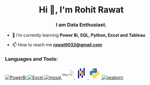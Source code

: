 <h1 align="center">Hi 👋, I'm Rohit Rawat</h1>
<h3 align="center">I am Data Enthusiast.</h3>

- 🌱 I’m currently learning **Power Bi, SQL, Python, Excel and Tableau**

- 📫 How to reach me **rawat9032@gmail.com**

<p align="left">
</p>

<h3 align="left">Languages and Tools:</h3>
<p align="left"> <a href="https://powerbi.microsoft.com/en-au/" rel="nofollow"> <img src="https://camo.githubusercontent.com/fc1fcb083e3255cc350baf533ccae97fc209a818d2395294db2d8c810d3ba7e9/68747470733a2f2f6c6f676f732d776f726c642e6e65742f77702d636f6e74656e742f75706c6f6164732f323032322f30322f4d6963726f736f66742d506f7765722d42492d53796d626f6c2e706e67" alt="PowerBi" width="40" height="40" data-canonical-src="https://logos-world.net/wp-content/uploads/2022/02/Microsoft-Power-BI-Symbol.png" style="max-width: 100%;"> </a> <a href="https://www.microsoft.com/en-in/microsoft-365/excel" rel="nofollow"> <img src="https://camo.githubusercontent.com/a5d3b32d8903e1ccadabad5670d99e25ed7a63886969b045a92cdc5c03fe7f91/68747470733a2f2f63646e312e69636f6e66696e6465722e636f6d2f646174612f69636f6e732f66616d6f75732d6272616e642d617070732f3130302f5f2d30342d3531322e706e67" alt="Excel" width="40" height="40" data-canonical-src="https://cdn1.iconfinder.com/data/icons/famous-brand-apps/100/_-04-512.png" style="max-width: 100%;"> </a><a href="https://www.microsoft.com/en-us/sql-server" target="_blank" rel="noreferrer"> <img src="https://www.svgrepo.com/show/303229/microsoft-sql-server-logo.svg" alt="mssql" width="40" height="40"/> </a> <a href="https://www.mysql.com/" target="_blank" rel="noreferrer"> <img src="https://raw.githubusercontent.com/devicons/devicon/master/icons/mysql/mysql-original-wordmark.svg" alt="mysql" width="40" height="40"/> </a> <a href="https://pandas.pydata.org/" target="_blank" rel="noreferrer"> <img src="https://raw.githubusercontent.com/devicons/devicon/2ae2a900d2f041da66e950e4d48052658d850630/icons/pandas/pandas-original.svg" alt="pandas" width="40" height="40"/> </a> <a href="https://www.python.org" target="_blank" rel="noreferrer"> <img src="https://raw.githubusercontent.com/devicons/devicon/master/icons/python/python-original.svg" alt="python" width="40" height="40"/> </a> <a href="https://seaborn.pydata.org/" target="_blank" rel="noreferrer"> <img src="https://seaborn.pydata.org/_images/logo-mark-lightbg.svg" alt="seaborn" width="40" height="40"/> </a> </p>
